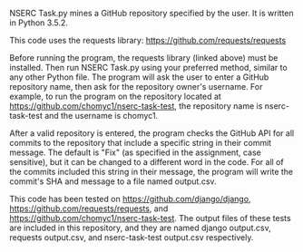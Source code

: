 NSERC Task.py mines a GitHub repository specified by the user. It is written in Python 3.5.2.

This code uses the requests library: https://github.com/requests/requests

Before running the program, the requests library (linked above) must be installed. Then run NSERC Task.py using your preferred method, similar to any other Python file. The program will ask the user to enter a GitHub repository name, then ask for the repository owner's username. For example, to run the program on the repository located at https://github.com/chomyc1/nserc-task-test, the repository name is nserc-task-test and the username is chomyc1.

After a valid repository is entered, the program checks the GitHub API for all commits to the repository that include a specific string in their commit message. The default is "Fix" (as specified in the assignment, case sensitive), but it can be changed to a different word in the code. For all of the commits included this string in their message, the program will write the commit's SHA and message to a file named output.csv.

This code has been tested on https://github.com/django/django, https://github.com/requests/requests, and https://github.com/chomyc1/nserc-task-test. The output files of these tests are included in this repository, and they are named django output.csv, requests output.csv, and nserc-task-test output.csv respectively.
